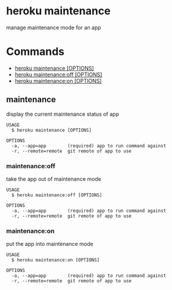heroku maintenance
==================

manage maintenance mode for an app
# Commands

* [heroku maintenance [OPTIONS]](#maintenance)
* [heroku maintenance:off [OPTIONS]](#maintenanceoff)
* [heroku maintenance:on [OPTIONS]](#maintenanceon)
## maintenance

display the current maintenance status of app

```
USAGE
  $ heroku maintenance [OPTIONS]

OPTIONS
  -a, --app=app        (required) app to run command against
  -r, --remote=remote  git remote of app to use
```

### maintenance:off

take the app out of maintenance mode

```
USAGE
  $ heroku maintenance:off [OPTIONS]

OPTIONS
  -a, --app=app        (required) app to run command against
  -r, --remote=remote  git remote of app to use
```

### maintenance:on

put the app into maintenance mode

```
USAGE
  $ heroku maintenance:on [OPTIONS]

OPTIONS
  -a, --app=app        (required) app to run command against
  -r, --remote=remote  git remote of app to use
```
